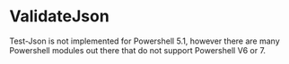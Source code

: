 # ValidateJson

Test-Json is not implemented for Powershell 5.1, however there are many Powershell modules out there that do not support Powershell V6 or 7.
